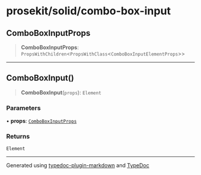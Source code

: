 # prosekit/solid/combo-box-input

<a id="ComboBoxInputProps" name="ComboBoxInputProps"></a>

## ComboBoxInputProps

> **ComboBoxInputProps**: `PropsWithChildren`\<`PropsWithClass`\<`ComboBoxInputElementProps`\>\>

***

<a id="ComboBoxInput" name="ComboBoxInput"></a>

## ComboBoxInput()

> **ComboBoxInput**(`props`): `Element`

### Parameters

• **props**: [`ComboBoxInputProps`](combo-box-input.md#ComboBoxInputProps)

### Returns

`Element`

***

Generated using [typedoc-plugin-markdown](https://www.npmjs.com/package/typedoc-plugin-markdown) and [TypeDoc](https://typedoc.org/)
